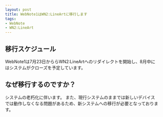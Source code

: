 ```yaml
---
layout: post
title: WebNote1はWN2:LineArtに移行します
tags:
- WebNote
- WN2:LineArt
---
```


## 移行スケジュール

WebNote1は7月23日かららWN2:LineArtへのリダイレクトを開始し、8月中にはシステムがクローズを予定しています。


## なぜ移行するのですか？

システムの老朽化に伴います。
また、現行システムのままでは新しいデバイスでは動作しなくなる問題があるため、新システムへの移行が必要となっております。
